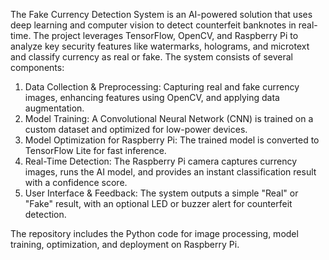 The Fake Currency Detection System is an AI-powered solution that uses deep learning and computer vision to detect counterfeit banknotes in real-time. The project leverages TensorFlow, OpenCV, and Raspberry Pi to analyze key security features like watermarks, holograms, and microtext and classify currency as real or fake. The system consists of several components:  

1) Data Collection & Preprocessing: Capturing real and fake currency images, enhancing features using OpenCV, and applying data augmentation.
2) Model Training: A Convolutional Neural Network (CNN) is trained on a custom dataset and optimized for low-power devices.
3) Model Optimization for Raspberry Pi: The trained model is converted to TensorFlow Lite for fast inference.
4) Real-Time Detection: The Raspberry Pi camera captures currency images, runs the AI model, and provides an instant classification result with a confidence score.
5) User Interface & Feedback: The system outputs a simple "Real" or "Fake" result, with an optional LED or buzzer alert for counterfeit detection.

The repository includes the Python code for image processing, model training, optimization, and deployment on Raspberry Pi.

